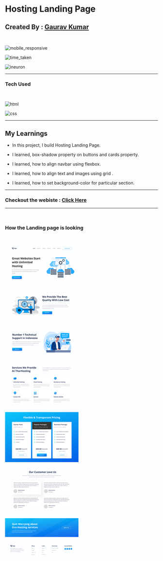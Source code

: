 # Hosting Landing Page


## Created By : [Gaurav Kumar](https://the-gaurav-portfolio.netlify.app/)

</br>

![mobile_responsive](https://img.shields.io/badge/Mobile%20Responsive-Yes-yellowgreen)

![time_taken](https://img.shields.io/badge/Time%20Taken-8%20hours-red)

![ineuron](https://img.shields.io/badge/Ineuron-Javascript%20Full%20Stack%20Web%20Developer%20Bootcamp-orange)

***

### Tech Used
<br>

![html](https://camo.githubusercontent.com/5bcb7cda967deb354d2abb58d21c13144d67ddbb706201f1541de2ffd4e2f46b/68747470733a2f2f696d672e736869656c64732e696f2f62616467652f68746d6c2d3336373041303f7374796c653d666f722d7468652d6261646765266c6f676f3d68746d6c35266c6f676f436f6c6f723d7768697465)

![css](https://camo.githubusercontent.com/e7cb3fc3ebe0810ae2e44dd335f0b12714a39fc6de9d883d213b5cfbfa9a2b02/68747470733a2f2f696d672e736869656c64732e696f2f62616467652f4353532d2532333465613934622e7376673f7374796c653d666f722d7468652d6261646765266c6f676f3d63737333266c6f676f436f6c6f723d7768697465)

***

## My Learnings

- In this project, I build Hosting Landing Page.

- I learned, box-shadow property on buttons and cards property.

- I learned, how to align navbar using flexbox.

- I learned, how to align text and images using grid .

- I learned, how to set background-color for particular section.


***

### Checkout the webiste : [Click Here](https://the-hosting.netlify.app/)

***
<br>

### How the Landing page is looking

<br/>

![landing_page](./11.png)